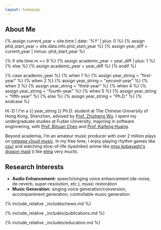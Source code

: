 ```yaml
---
layout: homepage
---
```


## About Me

{% assign current_year = site.time | date: '%Y' | plus: 0 %}
{% assign phd_start_year = site.data.info.phd_start_year %}
{% assign year_diff = current_year | minus: phd_start_year %}

{% if site.time.m >= 9 %}
  {% assign academic_year = year_diff | plus: 1 %}
{% else %}
  {% assign academic_year = year_diff %}
{% endif %}

{% case academic_year %}
  {% when 1 %}
    {% assign year_string = "first-year" %}
  {% when 2 %}
    {% assign year_string = "second-year" %}
  {% when 3 %}
    {% assign year_string = "third-year" %}
  {% when 4 %}
    {% assign year_string = "fourth-year" %}
  {% when 5 %}
    {% assign year_string = "fifth-year" %}
  {% else %}
    {% assign year_string = "Ph.D." %}
{% endcase %}

Hi :D ! I'm a {{ year_string }} Ph.D. student at The Chinese University of Hong Kong, Shenzhen, advised by [Prof. Zhizheng Wu](https://drwuz.com/). I spent my undergraduate studies at Fudan University, majoring in software enginnering, with [Prof. Bihuan Chen](https://chenbihuan.github.io/) and [Prof. Kaifeng Huang](https://kaifeng-h.github.io/).

Beyond academia, I'm an amateur music producer with over 2 million plays on [netease cloud music](https://music.163.com/#/artist/album?id=12030266). In my free time, I enjoy playing rhythm games like [osu!](https://osu.ppy.sh) and watching slice-of-life (iyashikei) anime like [miss kobayashi's dragon maid](https://maidragon.jp/) (i like [elma](https://maid-dragon.fandom.com/wiki/Elma) very much).

## Research Interests

- **Audio Enhancement:** speech/singing voice enhancement (de-noise, de-reverb, super-resolution, etc.), music restoration
- **Music Generation:** singing voice generation/conversion, accompaniment generation, controllable music generation


{% include_relative _includes/news.md %}

{% include_relative _includes/publications.md %}

{% include_relative _includes/education.md %}

<!-- {% include_relative _includes/services.md %} -->


